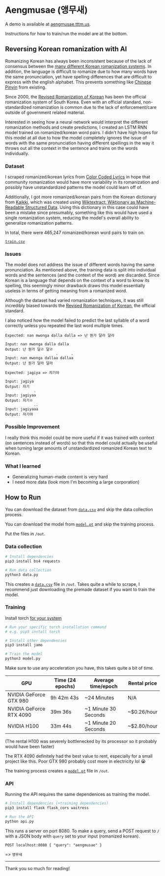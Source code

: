 # Aengmusae (앵무새)

A demo is available at [aengmusae.tttm.us](https://aengmusae.tttm.us).

Instructions for how to train/run the model are at the bottom.

## Reversing Korean romanization with AI

Romanizing Korean has always been inconsistent because of the lack of consensus between the [many different Korean romanization systems](https://en.wikipedia.org/wiki/Romanization_of_Korean#Systems). In addition, the language is difficult to romanize due to how many words have the same pronunciation, yet have spelling differences that are difficult to express with the english alphabet. This prevents something like [Chinese Pinyin](https://en.wikipedia.org/wiki/Pinyin) from existing.

Since 2000, the [Revised Romanization of Korean](https://en.wikipedia.org/wiki/Revised_Romanization_of_Korean) has been the official romanization system of South Korea. Even with an official standard, non-standardized romanization is common due to the lack of enforcement/care outside of government related material.

Interested in seeing how a neural network would interpret the different romanization methods and create predictions, I created an LSTM RNN model trained on romanized/korean word pairs. I didn't have high hopes for this model at all due to how the model completely ignores the issue of words with the same pronunciation having different spellings in the way it throws out all the context in the sentence and trains on the words individually.

### Dataset

I scraped romanized/korean lyrics from [Color Coded Lyrics](https://colorcodedlyrics.com) in hope that community romanization would have more variability in its romanization and possibly have unstandardized patterns the model could learn off of.

Additionally, I got more romanized/korean pairs from the Korean dictionary from [Kaikki](https://kaikki.org/dictionary/Korean/), which was created using [Wiktextract: Wiktionary as Machine-Readable Structured Data](http://www.lrec-conf.org/proceedings/lrec2022/pdf/2022.lrec-1.140.pdf). Using this dictionary in this case could have been a mistake since presumably, something like this would have used a single romanization system, reducing the model's overall ability to generalize romanization patterns.

In total, there were 465,247 romanized/korean word pairs to train on. 

[`train.csv`](https://github.com/33tm/Aengmusae/releases/download/model/data.csv)

### Issues

The model does not address the issue of different words having the same pronunciation. As mentioned above, the training data is split into individual words and the sentences (and the context of the word) are discarded. Since Korean is a language that depends on the context of a word to know its spelling, this seemingly minor drawback draws this model essentially useless in terms of getting meaning from a romanized word.

Although the dataset had varied romanization techniques, it was still incredibly biased towards the [Revised Romanization of Korean](https://en.wikipedia.org/wiki/Revised_Romanization_of_Korean), the official standard.

I also noticed how the model failed to predict the last syllable of a word correctly unless you repeated the last word multiple times.
```
Expected: nan mwonga dalla dalla => 난 뭔가 달라 달라

Input: nan mwonga dalla dalla
Output: 난 뭔가 달ㄹ 달ㄹ
                       .      .
Input: nan mwonga dallaa dallaa
Output: 난 뭔가 달라 달라
```
```
Expected: jagiya => 자기야

Input: jagiya
Output: 자기
             .
Input: jagiyaa
Output: 자기ㅇ
             ..
Input: jagiyaaa
Output: 자기야
```

### Possible Improvement

I really think this model could be more useful if it was trained with context (on sentences instead of words) so that this model could actually be useful when turning large amounts of unstandardized romanized Korean text to Korean.

### What I learned

- Generalizing human-made content is very hard
- I need more data (look mom I'm becoming a large corporation)

## How to Run

You can download the dataset from [`data.csv`](https://github.com/33tm/Aengmusae/releases/download/model/data.csv) and skip the data collection process.

You can download the model from [`model.pt`](https://github.com/33tm/Aengmusae/releases/download/model/model.pt) and skip the training process.

Put the files in `/out`.

### Data collection
```bash
# Install dependencies
pip3 install bs4 requests

# Run data collection
python3 data.py
```
This creates a [`data.csv`](https://github.com/33tm/Aengmusae/releases/download/model/data.csv) file in `/out`. Takes quite a while to scrape, I recommend just downloading the premade dataset if you want to train the model.

### Training
Install torch [for your system](https://pytorch.org/get-started/locally/)
```bash
# Run your specific torch installation command
# e.g. pip3 install torch

# Install other dependencies
pip3 install jamo

# Train the model
python3 model.py
```
Make sure to use any acceleration you have, this takes quite a bit of time.

| GPU                     | Time (24 epochs) | Average time/epoch   | Rental price |
|-------------------------|------------------|----------------------|--------------|
| NVIDIA GeForce GTX 980  | 9h 42m 43s       | ~24 Minutes          | N/A          |
| NVIDIA GeForce RTX 4090 | 39m 36s          | ~1 Minute 30 Seconds | ~$0.26/hour  |
| NVIDIA H100             | 33m 44s          | ~1 Minute 20 Seconds | ~$2.80/hour  |

(The rental H100 was severely bottlenecked by its processor so it probably would have been faster)

The RTX 4090 definitely had the best value to rent, especially for a small project like this. Poor GTX 980 probably cost more in electricity lol :sob:

The training process creates a [`model.pt`](https://github.com/33tm/Aengmusae/releases/download/model/model.pt) file in `/out`.

### API
Running the API requires the same dependenices as training the model.
```bash
# Install dependencies (+training dependencies)
pip3 install flask flask_cors waitress

# Run the API
python api.py
```
This runs a server on port 8080. To make a query, send a POST request to `/` with a JSON body with `query` set to your input (romanized korean).

`POST localhost:8080 { "query": "aengmusae" }`

=> `앵무새`
___
Thank you so much for reading!